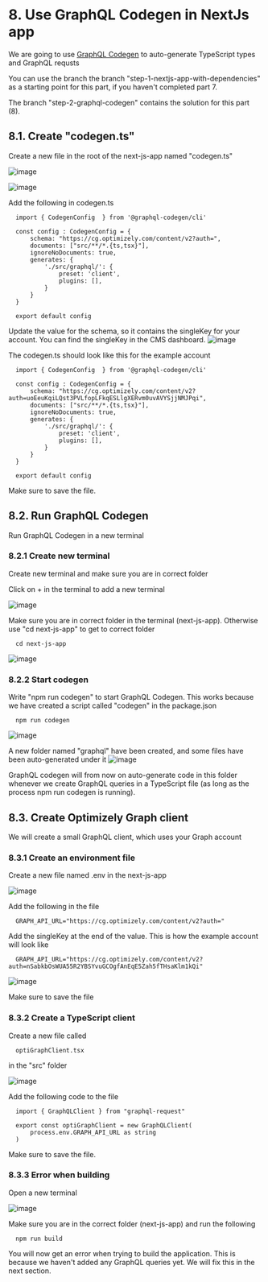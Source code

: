 # 8. Use GraphQL Codegen in NextJs app
We are going to use [GraphQL Codegen](https://the-guild.dev/graphql/codegen/plugins/presets/preset-client) to auto-generate TypeScript types and GraphQL requsts

You can use the branch the branch "step-1-nextjs-app-with-dependencies" as a starting point for this part, if you haven't completed part 7.

The branch "step-2-graphql-codegen" contains the solution for this part (8).

## 8.1. Create "codegen.ts"
Create a new file in the root of the next-js-app named "codegen.ts"

![image](https://github.com/user-attachments/assets/511fd47a-416e-4a5f-a4b2-d4e04ae7fd8a)

![image](https://github.com/user-attachments/assets/e2d542bc-1008-4ced-9372-6aee84b036b5)

Add the following in codegen.ts

      import { CodegenConfig  } from '@graphql-codegen/cli'
      
      const config : CodegenConfig = {
          schema: "https://cg.optimizely.com/content/v2?auth=",
          documents: ["src/**/*.{ts,tsx}"],
          ignoreNoDocuments: true,
          generates: {
              './src/graphql/': {
                  preset: 'client',
                  plugins: [],
              }
          }
      }
      
      export default config

Update the value for the schema, so it contains the singleKey for your account. You can find the singleKey in the CMS dashboard.
![image](https://github.com/user-attachments/assets/3aaf7c32-ed2c-4462-8eb4-21b2ac5c2517)

The codegen.ts should look like this for the example account

      import { CodegenConfig  } from '@graphql-codegen/cli'
      
      const config : CodegenConfig = {
          schema: "https://cg.optimizely.com/content/v2?auth=uoEeuKqiLQst3PVLfopLFkqESLlgXERvm0uvAVYSjjNMJPqi",
          documents: ["src/**/*.{ts,tsx}"],
          ignoreNoDocuments: true,
          generates: {
              './src/graphql/': {
                  preset: 'client',
                  plugins: [],
              }
          }
      }
      
      export default config

Make sure to save the file.

## 8.2. Run GraphQL Codegen
Run GraphQL Codegen in a new terminal

### 8.2.1 Create new terminal
Create new terminal and make sure you are in correct folder

Click on + in the terminal to add a new terminal

![image](https://github.com/user-attachments/assets/372ad3c5-604c-4b3c-8901-2478ef7e27c4)

Make sure you are in correct folder in the terminal (next-js-app). Otherwise use "cd next-js-app" to get to correct folder

      cd next-js-app
      
![image](https://github.com/user-attachments/assets/a2beb14c-b3bf-40f1-a931-22086f5bbe8c)

### 8.2.2 Start codegen
Write "npm run codegen" to start GraphQL Codegen. This works because we have created a script called "codegen" in the package.json

      npm run codegen

![image](https://github.com/user-attachments/assets/f5bfc44d-b987-4ecc-a746-b4c4672fbb81)

A new folder named "graphql" have been created, and some files have been auto-generated under it
![image](https://github.com/user-attachments/assets/7f007fe8-3482-4466-b611-aecd488b68b8)

GraphQL codegen will from now on auto-generate code in this folder whenever we create GraphQL queries in a TypeScript file (as long as the process npm run codegen is running).

## 8.3. Create Optimizely Graph client
We will create a small GraphQL client, which uses your Graph account

### 8.3.1 Create an environment file
Create a new file named .env in the next-js-app

![image](https://github.com/user-attachments/assets/ceb5449c-5dfb-415e-9e83-0bdf5e268136)

Add the following in the file

      GRAPH_API_URL="https://cg.optimizely.com/content/v2?auth="

Add the singleKey at the end of the value. This is how the example account will look like

      GRAPH_API_URL="https://cg.optimizely.com/content/v2?auth=nSabkbOsWUA55R2YBSYvuGCOgfAnEqE5Zah5fTHsaKlm1kQi"

![image](https://github.com/user-attachments/assets/a0701331-11cc-4f1c-ba9f-2be14e83eb37)

Make sure to save the file

### 8.3.2 Create a TypeScript client
Create a new file called

      optiGraphClient.tsx
      
in the "src" folder

![image](https://github.com/user-attachments/assets/4bc708dc-5298-45ed-bdac-c9f869b5e88f)

Add the following code to the file

      import { GraphQLClient } from "graphql-request"
      
      export const optiGraphClient = new GraphQLClient(
          process.env.GRAPH_API_URL as string
      )

Make sure to save the file.

### 8.3.3 Error when building
Open a new terminal

![image](https://github.com/user-attachments/assets/dae66a6c-be94-41ef-8f51-facc1a67a586)

Make sure you are in the correct folder (next-js-app) and run the following

      npm run build

You will now get an error when trying to build the application. This is because we haven't added any GraphQL queries yet. We will fix this in the next section.
